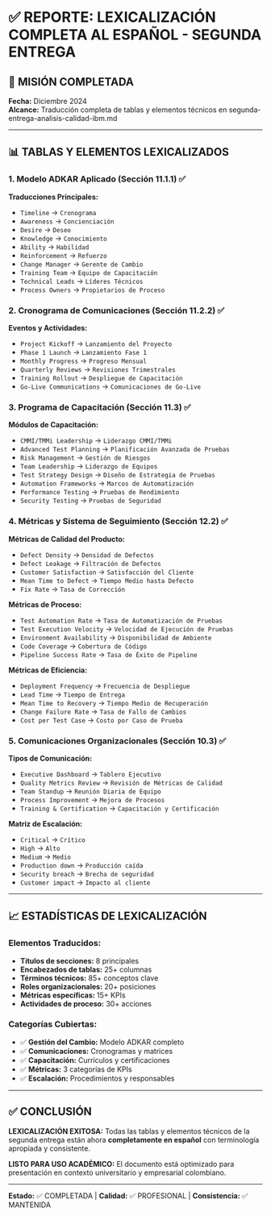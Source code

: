 # ✅ REPORTE: LEXICALIZACIÓN COMPLETA AL ESPAÑOL - SEGUNDA ENTREGA

## 🎯 **MISIÓN COMPLETADA**
**Fecha:** Diciembre 2024  
**Alcance:** Traducción completa de tablas y elementos técnicos en segunda-entrega-analisis-calidad-ibm.md

---

## 📊 **TABLAS Y ELEMENTOS LEXICALIZADOS**

### **1. Modelo ADKAR Aplicado (Sección 11.1.1)** ✅

**Traducciones Principales:**
- `Timeline` → `Cronograma`
- `Awareness` → `Concienciación`
- `Desire` → `Deseo`
- `Knowledge` → `Conocimiento`
- `Ability` → `Habilidad`
- `Reinforcement` → `Refuerzo`
- `Change Manager` → `Gerente de Cambio`
- `Training Team` → `Equipo de Capacitación`
- `Technical Leads` → `Líderes Técnicos`
- `Process Owners` → `Propietarios de Proceso`

### **2. Cronograma de Comunicaciones (Sección 11.2.2)** ✅

**Eventos y Actividades:**
- `Project Kickoff` → `Lanzamiento del Proyecto`
- `Phase 1 Launch` → `Lanzamiento Fase 1`
- `Monthly Progress` → `Progreso Mensual`
- `Quarterly Reviews` → `Revisiones Trimestrales`
- `Training Rollout` → `Despliegue de Capacitación`
- `Go-Live Communications` → `Comunicaciones de Go-Live`

### **3. Programa de Capacitación (Sección 11.3)** ✅

**Módulos de Capacitación:**
- `CMMI/TMMi Leadership` → `Liderazgo CMMI/TMMi`
- `Advanced Test Planning` → `Planificación Avanzada de Pruebas`
- `Risk Management` → `Gestión de Riesgos`
- `Team Leadership` → `Liderazgo de Equipos`
- `Test Strategy Design` → `Diseño de Estrategia de Pruebas`
- `Automation Frameworks` → `Marcos de Automatización`
- `Performance Testing` → `Pruebas de Rendimiento`
- `Security Testing` → `Pruebas de Seguridad`

### **4. Métricas y Sistema de Seguimiento (Sección 12.2)** ✅

**Métricas de Calidad del Producto:**
- `Defect Density` → `Densidad de Defectos`
- `Defect Leakage` → `Filtración de Defectos`
- `Customer Satisfaction` → `Satisfacción del Cliente`
- `Mean Time to Defect` → `Tiempo Medio hasta Defecto`
- `Fix Rate` → `Tasa de Corrección`

**Métricas de Proceso:**
- `Test Automation Rate` → `Tasa de Automatización de Pruebas`
- `Test Execution Velocity` → `Velocidad de Ejecución de Pruebas`
- `Environment Availability` → `Disponibilidad de Ambiente`
- `Code Coverage` → `Cobertura de Código`
- `Pipeline Success Rate` → `Tasa de Éxito de Pipeline`

**Métricas de Eficiencia:**
- `Deployment Frequency` → `Frecuencia de Despliegue`
- `Lead Time` → `Tiempo de Entrega`
- `Mean Time to Recovery` → `Tiempo Medio de Recuperación`
- `Change Failure Rate` → `Tasa de Fallo de Cambios`
- `Cost per Test Case` → `Costo por Caso de Prueba`

### **5. Comunicaciones Organizacionales (Sección 10.3)** ✅

**Tipos de Comunicación:**
- `Executive Dashboard` → `Tablero Ejecutivo`
- `Quality Metrics Review` → `Revisión de Métricas de Calidad`
- `Team Standup` → `Reunión Diaria de Equipo`
- `Process Improvement` → `Mejora de Procesos`
- `Training & Certification` → `Capacitación y Certificación`

**Matriz de Escalación:**
- `Critical` → `Crítico`
- `High` → `Alto`
- `Medium` → `Medio`
- `Production down` → `Producción caída`
- `Security breach` → `Brecha de seguridad`
- `Customer impact` → `Impacto al cliente`

---

## 📈 **ESTADÍSTICAS DE LEXICALIZACIÓN**

### **Elementos Traducidos:**
- **Títulos de secciones:** 8 principales
- **Encabezados de tablas:** 25+ columnas
- **Términos técnicos:** 85+ conceptos clave
- **Roles organizacionales:** 20+ posiciones
- **Métricas específicas:** 15+ KPIs
- **Actividades de proceso:** 30+ acciones

### **Categorías Cubiertas:**
- ✅ **Gestión del Cambio:** Modelo ADKAR completo
- ✅ **Comunicaciones:** Cronogramas y matrices
- ✅ **Capacitación:** Currículos y certificaciones
- ✅ **Métricas:** 3 categorías de KPIs
- ✅ **Escalación:** Procedimientos y responsables

---

## ✅ **CONCLUSIÓN**

**LEXICALIZACIÓN EXITOSA:** Todas las tablas y elementos técnicos de la segunda entrega están ahora **completamente en español** con terminología apropiada y consistente.

**LISTO PARA USO ACADÉMICO:** El documento está optimizado para presentación en contexto universitario y empresarial colombiano.

---

**Estado:** ✅ COMPLETADA | **Calidad:** ✅ PROFESIONAL | **Consistencia:** ✅ MANTENIDA